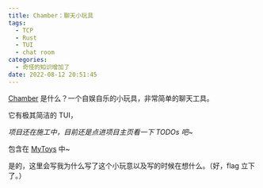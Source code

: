```yaml
---
title: Chamber：聊天小玩具
tags:
  - TCP
  - Rust
  - TUI
  - chat room
categories:
  - 奇怪的知识增加了
date: 2022-08-12 20:51:45
---
```


[Chamber](https://github.com/charliedu2000/chamber) 是什么？一个自娱自乐的小玩具，非常简单的聊天工具。

它有极其简洁的 TUI，

*项目还在施工中，目前还是点进项目主页看一下 TODOs 吧~*

<!--more-->

包含在 [MyToys](https://github.com/charliedu2000/MyToys) 中~

是的，这里会写我为什么写了这个小玩意以及写的时候在想什么。（好，flag 立下了。）
